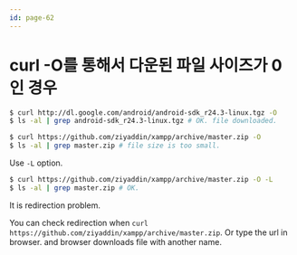 ```yaml
---
id: page-62
---
```

# curl -O를 통해서 다운된 파일 사이즈가 0인 경우

```bash
$ curl http://dl.google.com/android/android-sdk_r24.3-linux.tgz -O
$ ls -al | grep android-sdk_r24.3-linux.tgz # OK. file downloaded.
```

```bash
$ curl https://github.com/ziyaddin/xampp/archive/master.zip -O
$ ls -al | grep master.zip # file size is too small.
```

Use `-L` option.

```bash
$ curl https://github.com/ziyaddin/xampp/archive/master.zip -O -L
$ ls -al | grep master.zip # OK.
```

It is redirection problem.

You can check redirection when `curl https://github.com/ziyaddin/xampp/archive/master.zip`.
Or type the url in browser. and browser downloads file with another name.
